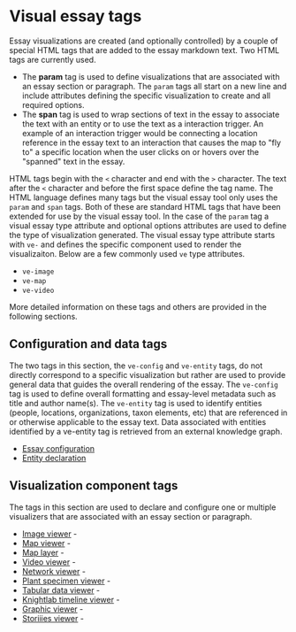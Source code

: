 # Visual essay tags

Essay visualizations are created (and optionally controlled) by a couple of special HTML tags that are added to the essay markdown text.  Two HTML tags are currently used.

- The __param__ tag is used to define visualizations that are associated with an essay section or paragraph.  The `param` tags all start on a new line and include attributes defining the specific visualization to create and all required options.
- The __span__ tag is used to wrap sections of text in the essay to associate the text with an entity or to use the text as a interaction trigger.  An example of an interaction trigger would be connecting a location reference in the essay text to an interaction that causes the map to "fly to" a specific location when the user clicks on or hovers over the "spanned" text in the essay.

HTML tags begin with the `<` character and end with the `>` character.  The text after the `<` character and before the first space define the tag name.  The HTML language defines many tags but the visual essay tool only uses the `param` and `span` tags.  Both of these are standard HTML tags that have been extended for use by the visual essay tool.  In the case of the `param` tag a visual essay type attribute and optional options attributes are used to define the type of visualization generated.  The visual essay type attribute starts with `ve-` and defines the specific component used to render the visualizaiton.  Below are a few commonly used `ve` type attributes.

- `ve-image`
- `ve-map`
- `ve-video`

More detailed information on these tags and others are provided in the following sections.

## Configuration and data tags

The two tags in this section, the `ve-config` and `ve-entity` tags, do not directly correspond to a specific visualization but rather are used to provide general data that guides the overall rendering of the essay.  The `ve-config` tag is used to define overall formatting and essay-level metadata such as title and author name(s).  The `ve-entity` tag is used to identify entities (people, locations, organizations, taxon elements, etc) that are referenced in or otherwise applicable to the essay text.  Data associated with entities identified by a ve-entity tag is retrieved from an external knowledge graph. 

- [Essay configuration](ve-config)
- [Entity declaration](ve-entity)

## Visualization component tags

The tags in this section are used to declare and configure one or multiple visualizers that are associated with an essay section or paragraph.

- [Image viewer](ve-image) - <i class="fas fa-image"></i>
- [Map viewer](ve-map) - <i class="fas fa-map-marker-alt"></i>
- [Map layer](ve-map-layer) - <i class="fas fa-map-marker-alt"></i>
- [Video viewer](ve-video) - <i class="fas fa-video"></i>
- [Network viewer](ve-network) - <i class="fas fa-chart-network"></i>
- [Plant specimen viewer](ve-plant-specimen) - <i class="fas fa-seedling"></i>
- [Tabular data viewer](ve-table) - <i class="fas fa-table"></i>
- [Knightlab timeline viewer](ve-knightlab-timeline) - <i class="fas fa-history"></i>
- [Graphic viewer](ve-graphic) - <i class="fas fa-file-image"></i>
- [Storiiies viewer](ve-storiiies) - <i class="fas fa-book"></i>

